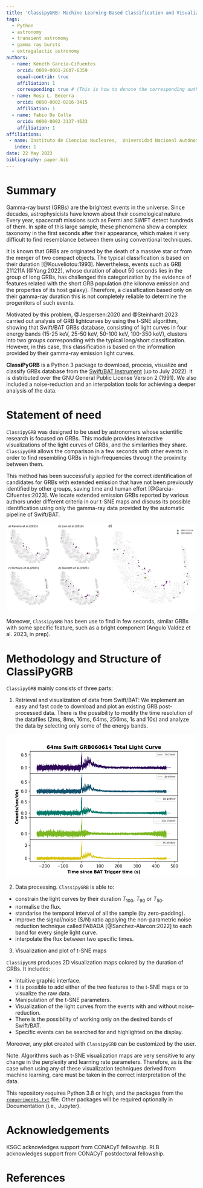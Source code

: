 ```yaml
---
title: 'ClassipyGRB: Machine Learning-Based Classification and Visualization of Gamma Ray Bursts using t-SNE'
tags:
  - Python
  - astronomy
  - transient astronomy
  - gamma ray bursts
  - extragalactic astronomy
authors:
  - name: Keneth Garcia-Cifuentes
    orcid: 0009-0001-2607-6359
    equal-contrib: true
    affiliation: 1
    corresponding: true # (This is how to denote the corresponding author)
  - name: Rosa L. Becerra
    orcid: 0000-0002-0216-3415
    affiliation: 1
  - name: Fabio De Colle
    orcid: 0000-0002-3137-4633
    affiliation: 1
affiliations:
 - name: Instituto de Ciencias Nucleares,  Universidad Nacional Autónoma de México, Apartado Postal 70-543, 04510 CDMX, México
   index: 1
date: 22 May 2023
bibliography: paper.bib
--- 
```


# Summary
Gamma-ray burst (GRBs) are the brightest events in the universe. Since decades, astrophysicists have known about their cosmological nature. Every year, spacecraft missions such as Fermi and SWIFT detect hundreds of them. In spite of this large sample, these phenomena show a complex taxonomy in the first seconds after their appearance, which makes it very difficult to find resemblance between them using conventional techniques.

It is known that GRBs are originated by the death of a massive star or from the merger of two compact objects. The typical classification is based on their duration [@Kouveliotou:1993]. Nevertheless, events such as GRB 211211A [@Yang:2022], whose duration of about 50 seconds lies in the group of long GRBs, has challenged this categorization by the evidence of features related with the short GRB population (the kilonova emission and the properties of its host galaxy). Therefore, a classification based only on their gamma-ray duration this is not completely reliable to determine the progenitors of such events.

Motivated by this problem, @Jespersen:2020 and @Steinhardt:2023 carried out analysis of GRB lightcurves by using the t-SNE algorithm, showing that Swift/BAT GRBs database, consisting of light curves in four energy bands (15-25 keV, 25-50 keV, 50-100 keV, 100-350 keV), clusters into two groups corresponding with the typical long/short classification. However, in this case, this classification is based on the information provided by their gamma-ray emission light curves. 

**ClassiPyGRB** is a Python 3 package to download, process, visualize and classify GRBs database from the [Swift/BAT Instrument](https://swift.gsfc.nasa.gov/about_swift/bat_desc.html) (up to July 2022). It is distributed over the GNU General Public License Version 2 (1991). We also included a noise-reduction and an interpolation tools for achieving a deeper analysis of the data.


# Statement of need

`ClassipyGRB` was designed to be used by astronomers whose scientific research is focused on GRBs. This module provides interactive visualizations of the light curves of GRBs, and the similarities they share. `ClassipyGRB` allows the comparison in a few seconds with other events in order to find resembling GRBs in high-frequencies through the proximity between them.

This method has been successfully applied for the correct identification of candidates for GRBs with extended emission that have not been previously identified by other groups, saving time and human effort [@Garcia-Cifuentes:2023]. We locate extended emission GRBs reported by various authors under different criteria in our t-SNE maps and discuss its possible identification using only the gamma-ray data provided by the automatic pipeline of Swift/BAT. 

![t-SNE visualization map obtained for the noise-reduced dataset binned at $64$ ms with $pp=30$. GRBs colored in magenta are classified as Extended Emission by previous works. Image taken from @Garcia-Cifuentes:2023 \label{fig:fig1}](Figures/EE_analysis_updated.jpg)

Moreover, `ClassipyGRB` has been use to find in few seconds, similar GRBs with some specific feature, such as a bright component (Angulo Valdez et al. 2023, in prep).


# Methodology and Structure of ClassiPyGRB

`ClassipyGRB` mainly consists of three parts:

1) Retrieval and visualization of data from Swift/BAT: We implement an easy and fast code to download and plot an existing GRB post-processed data. There is the possibility to modify the time resolution of the datafiles (2ms, 8ms, 16ms, 64ms, 256ms, 1s and 10s) and analyze the data by selecting only some of the energy bands. 


![Light curve of GRB 060614A. Image taken from @Garcia-Cifuentes:2023 \label{fig:fig2}](Figures/GRB060614.png)

2) Data processing. `ClassipyGRB` is able to: 

  - constrain the light curves by their duration $T_\mathrm{100}$, $T_\mathrm{90}$ or $T_\mathrm{50}$.
  - normalise the flux.
  - standarise the temporal interval of all the sample (by zero-padding).
  - improve the signal/noise (S/N) ratio applying the non-parametric noise reduction technique called FABADA [@Sanchez-Alarcon:2022] to each band for every single light curve. 
  - interpolate the flux between two specific times.

3) Visualization and plot of t-SNE maps

`ClassipyGRB` produces 2D visualization maps colored by the duration of GRBs. It includes:

- Intuitive graphic interface.
- It is possible to add either of the two features to the t-SNE maps or to visualize the raw data.
- Manipulation of the t-SNE parameters.
- Visualization of the light curves from the events with and without noise-reduction.
- There is the possibility of working only on the desired bands of Swift/BAT.
- Specific events can be searched for and highlighted on the display.

Moreover, any plot created with `ClassipyGRB` can be customized by the user.

Note: Algorithms such as t-SNE visualization maps are very sensitive to any change in the perplexity and learning rate parameters. Therefore, as is the case when using any of these visualization techniques derived from machine learning, care must be taken in the correct interpretation of the data.

This repository requires Python 3.8 or high, and the packages from the [``requeriments.txt``](https://github.com/KenethGarcia/GRB_ML/blob/51482eecd01d8bea10a951ba3e9b0b108cea3c08/requirements.txt) file. Other packages will be required optionally in Documentation (i.e., Jupyter).

# Acknowledgements

KSGC acknowledges support from CONACyT fellowship. RLB acknowledges support from CONACyT postdoctoral fellowship.

# References
